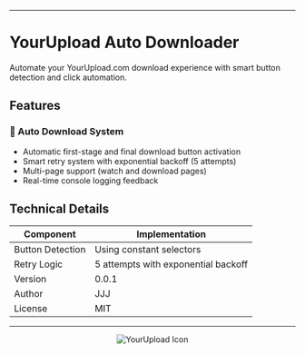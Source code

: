 
---
# YourUpload Auto Downloader

Automate your YourUpload.com download experience with smart button detection and click automation.

## Features

### 🔄 Auto Download System
- Automatic first-stage and final download button activation
- Smart retry system with exponential backoff (5 attempts)
- Multi-page support (watch and download pages)
- Real-time console logging feedback

## Technical Details

| Component | Implementation |
|---------|----------|
| Button Detection | Using constant selectors |
| Retry Logic | 5 attempts with exponential backoff |
| Version | 0.0.1 |
| Author | JJJ |
| License | MIT |

---

<div align="center">
<img src="https://www.google.com/s2/favicons?sz=64&domain=yourupload.com" alt="YourUpload Icon">
</div>

